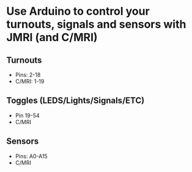 # Use Arduino to control your turnouts, signals and sensors with JMRI (and C/MRI)

## Turnouts
* Pins: 2-18
* C/MRI: 1-19

## Toggles (LEDS/Lights/Signals/ETC)
* Pin 19-54
* C/MRI 


## Sensors
* Pins: A0-A15
* C/MRI
